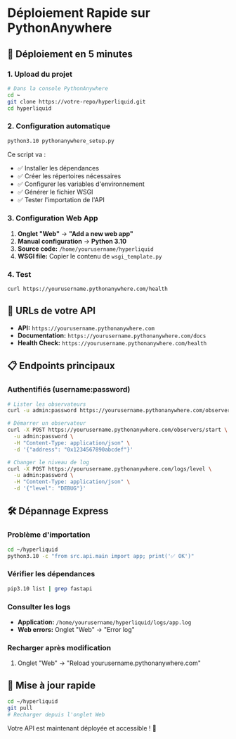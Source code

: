 # Déploiement Rapide sur PythonAnywhere

## 🚀 Déploiement en 5 minutes

### 1. Upload du projet
```bash
# Dans la console PythonAnywhere
cd ~
git clone https://votre-repo/hyperliquid.git
cd hyperliquid
```

### 2. Configuration automatique
```bash
python3.10 pythonanywhere_setup.py
```
Ce script va :
- ✅ Installer les dépendances
- ✅ Créer les répertoires nécessaires
- ✅ Configurer les variables d'environnement
- ✅ Générer le fichier WSGI
- ✅ Tester l'importation de l'API

### 3. Configuration Web App

1. **Onglet "Web"** → **"Add a new web app"**
2. **Manual configuration** → **Python 3.10**
3. **Source code:** `/home/yourusername/hyperliquid`
4. **WSGI file:** Copier le contenu de `wsgi_template.py`

### 4. Test
```bash
curl https://yourusername.pythonanywhere.com/health
```

## 🔧 URLs de votre API

- **API:** `https://yourusername.pythonanywhere.com`
- **Documentation:** `https://yourusername.pythonanywhere.com/docs`
- **Health Check:** `https://yourusername.pythonanywhere.com/health`

## 📋 Endpoints principaux

### Authentifiés (username:password)
```bash
# Lister les observateurs
curl -u admin:password https://yourusername.pythonanywhere.com/observers

# Démarrer un observateur
curl -X POST https://yourusername.pythonanywhere.com/observers/start \
  -u admin:password \
  -H "Content-Type: application/json" \
  -d '{"address": "0x1234567890abcdef"}'

# Changer le niveau de log
curl -X POST https://yourusername.pythonanywhere.com/logs/level \
  -u admin:password \
  -H "Content-Type: application/json" \
  -d '{"level": "DEBUG"}'
```

## 🛠️ Dépannage Express

### Problème d'importation
```bash
cd ~/hyperliquid
python3.10 -c "from src.api.main import app; print('✅ OK')"
```

### Vérifier les dépendances
```bash
pip3.10 list | grep fastapi
```

### Consulter les logs
- **Application:** `/home/yourusername/hyperliquid/logs/app.log`
- **Web errors:** Onglet "Web" → "Error log"

### Recharger après modification
1. Onglet "Web" → "Reload yourusername.pythonanywhere.com"

## 🔄 Mise à jour rapide

```bash
cd ~/hyperliquid
git pull
# Recharger depuis l'onglet Web
```

Votre API est maintenant déployée et accessible ! 🎉 
